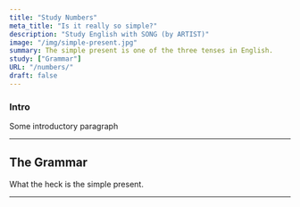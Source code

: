 ```yaml
---
title: "Study Numbers"
meta_title: "Is it really so simple?"
description: "Study English with SONG (by ARTIST)"
image: "/img/simple-present.jpg"
summary: The simple present is one of the three tenses in English.
study: ["Grammar"]
URL: "/numbers/"
draft: false
---
```


### Intro 

Some introductory paragraph 

<hr>

## The Grammar

What the heck is the simple present. 

<hr>
